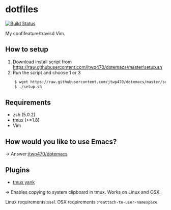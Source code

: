 # dotfiles
[![Build Status](https://travis-ci.org/jtwp470/dotfiles.svg?branch=feature%2Ftravis)](https://travis-ci.org/jtwp470/dotfiles)

My confifeature/travisd Vim.

## How to setup

1. Download install script from https://raw.githubusercontent.com/jtwp470/dotemacs/master/setup.sh
2. Run the script and choose 1 or 3

```bash
    $ wget https://raw.githubusercontent.com/jtwp470/dotemacs/master/setup.sh
	$ ./setup.sh
```
## Requirements

* zsh  (5.0.2)
* tmux (>=1.8)
* Vim

## How would you like to use Emacs?

-> Answer:[jtwp470/dotemacs](https://github.com/jtwp470/dotemacs)

## Plugins

* [tmux yank](https://github.com/tmux-plugins/tmux-yank)

=> Enables copying to system clipboard in tmux. Works on Linux and OSX.

Linux requirements:```xsel```
OSX requirements  :```reattach-to-user-namespace```
